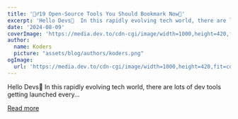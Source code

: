 ```yaml
---
title: '🧙‍♂️19 Open-Source Tools You Should Bookmark Now🔖'
excerpt: 'Hello Devs👋  In this rapidly evolving tech world, there are lots of dev tools getting launched every...'
date: '2024-08-09'
coverImage: 'https://media.dev.to/cdn-cgi/image/width=1000,height=420,fit=cover,gravity=auto,format=auto/https%3A%2F%2Fdev-to-uploads.s3.amazonaws.com%2Fuploads%2Farticles%2F8uq7t1ycqtuy8itiyhc1.png'
author:
  name: Koders
  picture: "assets/blog/authors/koders.png"
ogImage:
  url: 'https://media.dev.to/cdn-cgi/image/width=1000,height=420,fit=cover,gravity=auto,format=auto/https%3A%2F%2Fdev-to-uploads.s3.amazonaws.com%2Fuploads%2Farticles%2F8uq7t1ycqtuy8itiyhc1.png'
---
```


Hello Devs👋  In this rapidly evolving tech world, there are lots of dev tools getting launched every...

[Read more](https://dev.to/dev_kiran/19-open-source-tools-you-should-bookmark-now-5hc4)
